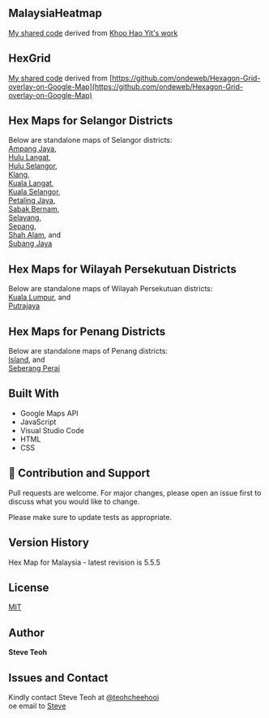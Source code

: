 ﻿## MalaysiaHeatmap
[My shared code](http://steveteoh.github.io/MalaysiaHeatMap) derived from [Khoo Hao Yit's work](https://github.com/KhooHaoYit/KhooHaoYit.github.io/tree/main/Covid19%20Malaysia%20Heatmap)

## HexGrid
[My shared code](http://steveteoh.github.io/HexGrid) derived from [https://github.com/ondeweb/Hexagon-Grid-overlay-on-Google-Map](https://github.com/ondeweb/Hexagon-Grid-overlay-on-Google-Map) 

## Hex Maps for Selangor Districts
Below are standalone maps of Selangor districts: <br>
[Ampang Jaya](http://steveteoh.github.io/AmpangJaya/), <br>
[Hulu Langat](http://steveteoh.github.io/HuluLangat/), <br>
[Hulu Selangor](http://steveteoh.github.io/HuluSelangor/), <br>
[Klang](http://steveteoh.github.io/Klang/), <br>
[Kuala Langat](http://steveteoh.github.io/KualaLangat/), <br>
[Kuala Selangor](http://steveteoh.github.io/KualaSelangor/), <br>
[Petaling Jaya](http://steveteoh.github.io/PetalingJaya/), <br>
[Sabak Bernam](http://steveteoh.github.io/SabakBernam), <br>
[Selayang](http://steveteoh.github.io/Selayang/), <br>
[Sepang](http://steveteoh.github.io/Sepang/), <br>
[Shah Alam](http://steveteoh.github.io/ShahAlam/), and  <br>
[Subang Jaya](http://steveteoh.github.io/SubangJayaNew/)

## Hex Maps for Wilayah Persekutuan Districts
Below are standalone maps of Wilayah Persekutuan districts: <br>
[Kuala Lumpur](http://steveteoh.github.io/KualaLumpur), and  <br>
[Putrajaya](http://steveteoh.github.io/Putrajaya)

## Hex Maps for Penang Districts
Below are standalone maps of Penang districts: <br>
[Island](http://steveteoh.github.io/Penang/island.html), and  <br>
[Seberang Perai](http://steveteoh.github.io/Penang/perai.html)

## Built With

- Google Maps API
- JavaScript
- Visual Studio Code
- HTML
- CSS

## 🤝 Contribution and Support
Pull requests are welcome. For major changes, please open an issue first to discuss what you would like to change.

Please make sure to update tests as appropriate.

## Version History
Hex Map for Malaysia - latest revision is 5.5.5

## License
[MIT](https://choosealicense.com/licenses/mit/)

## Author
**Steve Teoh**

## Issues and Contact
Kindly contact Steve Teoh at [@teohcheehooi](https://twitter.com/teohcheehooi) <br>
 oe email to [Steve](mailto:chteoh@1utar.my?subject=Map "Map")